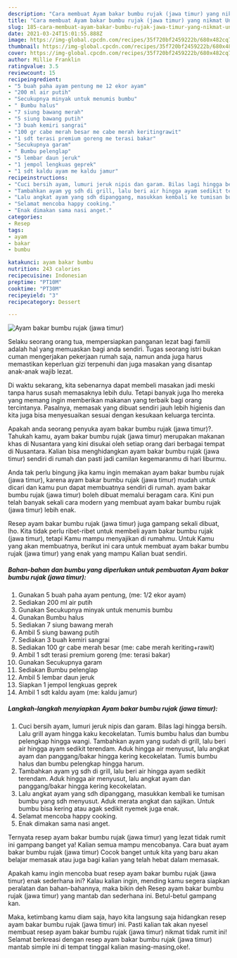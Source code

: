 ```yaml
---
description: "Cara membuat Ayam bakar bumbu rujak (jawa timur) yang nikmat Untuk Jualan"
title: "Cara membuat Ayam bakar bumbu rujak (jawa timur) yang nikmat Untuk Jualan"
slug: 185-cara-membuat-ayam-bakar-bumbu-rujak-jawa-timur-yang-nikmat-untuk-jualan
date: 2021-03-24T15:01:55.888Z
image: https://img-global.cpcdn.com/recipes/35f720bf2459222b/680x482cq70/ayam-bakar-bumbu-rujak-jawa-timur-foto-resep-utama.jpg
thumbnail: https://img-global.cpcdn.com/recipes/35f720bf2459222b/680x482cq70/ayam-bakar-bumbu-rujak-jawa-timur-foto-resep-utama.jpg
cover: https://img-global.cpcdn.com/recipes/35f720bf2459222b/680x482cq70/ayam-bakar-bumbu-rujak-jawa-timur-foto-resep-utama.jpg
author: Millie Franklin
ratingvalue: 3.5
reviewcount: 15
recipeingredient:
- "5 buah paha ayam pentung me 12 ekor ayam"
- "200 ml air putih"
- "Secukupnya minyak untuk menumis bumbu"
- " Bumbu halus"
- "7 siung bawang merah"
- "5 siung bawang putih"
- "3 buah kemiri sangrai"
- "100 gr cabe merah besar me cabe merah keritingrawit"
- "1 sdt terasi premium goreng me terasi bakar"
- "Secukupnya garam"
- " Bumbu pelenglap"
- "5 lembar daun jeruk"
- "1 jempol lengkuas geprek"
- "1 sdt kaldu ayam me kaldu jamur"
recipeinstructions:
- "Cuci bersih ayam, lumuri jeruk nipis dan garam. Bilas lagi hingga bersih. Lalu grill ayam hingga kaku kecokelatan. Tumis bumbu halus dan bumbu pelengkap hingga wangi. Tambahkan ayam yang sudah di grill, lalu beri air hingga ayam sedikit terendam. Aduk hingga air menyusut, lalu angkat ayam dan panggang/bakar hingga kering kecokelatan. Tumis bumbu halus dan bumbu pelengkap hingga harum."
- "Tambahkan ayam yg sdh di grill, lalu beri air hingga ayam sedikit terendam. Aduk hingga air menyusut, lalu angkat ayam dan panggang/bakar hingga kering kecokelatan."
- "Lalu angkat ayam yang sdh dipanggang, masukkan kembali ke tumisan bumbu yang sdh menyusut. Aduk merata angkat dan sajikan. Untuk bumbu bisa kering atau agak sedikit nyemek juga enak."
- "Selamat mencoba happy cooking."
- "Enak dimakan sama nasi anget."
categories:
- Resep
tags:
- ayam
- bakar
- bumbu

katakunci: ayam bakar bumbu 
nutrition: 243 calories
recipecuisine: Indonesian
preptime: "PT10M"
cooktime: "PT30M"
recipeyield: "3"
recipecategory: Dessert

---
```



![Ayam bakar bumbu rujak (jawa timur)](https://img-global.cpcdn.com/recipes/35f720bf2459222b/680x482cq70/ayam-bakar-bumbu-rujak-jawa-timur-foto-resep-utama.jpg)

Selaku seorang orang tua, mempersiapkan panganan lezat bagi famili adalah hal yang memuaskan bagi anda sendiri. Tugas seorang istri bukan cuman mengerjakan pekerjaan rumah saja, namun anda juga harus memastikan keperluan gizi terpenuhi dan juga masakan yang disantap anak-anak wajib lezat.

Di waktu  sekarang, kita sebenarnya dapat membeli masakan jadi meski tanpa harus susah memasaknya lebih dulu. Tetapi banyak juga lho mereka yang memang ingin memberikan makanan yang terbaik bagi orang tercintanya. Pasalnya, memasak yang dibuat sendiri jauh lebih higienis dan kita juga bisa menyesuaikan sesuai dengan kesukaan keluarga tercinta. 



Apakah anda seorang penyuka ayam bakar bumbu rujak (jawa timur)?. Tahukah kamu, ayam bakar bumbu rujak (jawa timur) merupakan makanan khas di Nusantara yang kini disukai oleh setiap orang dari berbagai tempat di Nusantara. Kalian bisa menghidangkan ayam bakar bumbu rujak (jawa timur) sendiri di rumah dan pasti jadi camilan kegemaranmu di hari liburmu.

Anda tak perlu bingung jika kamu ingin memakan ayam bakar bumbu rujak (jawa timur), karena ayam bakar bumbu rujak (jawa timur) mudah untuk dicari dan kamu pun dapat membuatnya sendiri di rumah. ayam bakar bumbu rujak (jawa timur) boleh dibuat memalui beragam cara. Kini pun telah banyak sekali cara modern yang membuat ayam bakar bumbu rujak (jawa timur) lebih enak.

Resep ayam bakar bumbu rujak (jawa timur) juga gampang sekali dibuat, lho. Kita tidak perlu ribet-ribet untuk membeli ayam bakar bumbu rujak (jawa timur), tetapi Kamu mampu menyajikan di rumahmu. Untuk Kamu yang akan membuatnya, berikut ini cara untuk membuat ayam bakar bumbu rujak (jawa timur) yang enak yang mampu Kalian buat sendiri.

<!--inarticleads1-->

##### Bahan-bahan dan bumbu yang diperlukan untuk pembuatan Ayam bakar bumbu rujak (jawa timur):

1. Gunakan 5 buah paha ayam pentung, (me: 1/2 ekor ayam)
1. Sediakan 200 ml air putih
1. Gunakan Secukupnya minyak untuk menumis bumbu
1. Gunakan  Bumbu halus
1. Sediakan 7 siung bawang merah
1. Ambil 5 siung bawang putih
1. Sediakan 3 buah kemiri sangrai
1. Sediakan 100 gr cabe merah besar (me: cabe merah keriting+rawit)
1. Ambil 1 sdt terasi premium goreng (me: terasi bakar)
1. Gunakan Secukupnya garam
1. Sediakan  Bumbu pelenglap
1. Ambil 5 lembar daun jeruk
1. Siapkan 1 jempol lengkuas geprek
1. Ambil 1 sdt kaldu ayam (me: kaldu jamur)




<!--inarticleads2-->

##### Langkah-langkah menyiapkan Ayam bakar bumbu rujak (jawa timur):

1. Cuci bersih ayam, lumuri jeruk nipis dan garam. Bilas lagi hingga bersih. Lalu grill ayam hingga kaku kecokelatan. Tumis bumbu halus dan bumbu pelengkap hingga wangi. Tambahkan ayam yang sudah di grill, lalu beri air hingga ayam sedikit terendam. Aduk hingga air menyusut, lalu angkat ayam dan panggang/bakar hingga kering kecokelatan. Tumis bumbu halus dan bumbu pelengkap hingga harum.
1. Tambahkan ayam yg sdh di grill, lalu beri air hingga ayam sedikit terendam. Aduk hingga air menyusut, lalu angkat ayam dan panggang/bakar hingga kering kecokelatan.
1. Lalu angkat ayam yang sdh dipanggang, masukkan kembali ke tumisan bumbu yang sdh menyusut. Aduk merata angkat dan sajikan. Untuk bumbu bisa kering atau agak sedikit nyemek juga enak.
1. Selamat mencoba happy cooking.
1. Enak dimakan sama nasi anget.




Ternyata resep ayam bakar bumbu rujak (jawa timur) yang lezat tidak rumit ini gampang banget ya! Kalian semua mampu mencobanya. Cara buat ayam bakar bumbu rujak (jawa timur) Cocok banget untuk kita yang baru akan belajar memasak atau juga bagi kalian yang telah hebat dalam memasak.

Apakah kamu ingin mencoba buat resep ayam bakar bumbu rujak (jawa timur) enak sederhana ini? Kalau kalian ingin, mending kamu segera siapkan peralatan dan bahan-bahannya, maka bikin deh Resep ayam bakar bumbu rujak (jawa timur) yang mantab dan sederhana ini. Betul-betul gampang kan. 

Maka, ketimbang kamu diam saja, hayo kita langsung saja hidangkan resep ayam bakar bumbu rujak (jawa timur) ini. Pasti kalian tak akan nyesel membuat resep ayam bakar bumbu rujak (jawa timur) nikmat tidak rumit ini! Selamat berkreasi dengan resep ayam bakar bumbu rujak (jawa timur) mantab simple ini di tempat tinggal kalian masing-masing,oke!.

